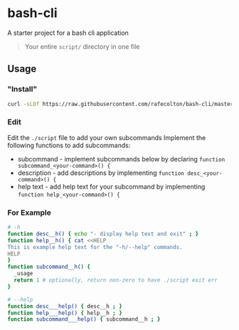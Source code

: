 bash-cli
========

A starter project for a bash cli application

> Your entire `script/` directory in one file

## Usage

### "Install"

```bash
curl -sLOf https://raw.githubusercontent.com/rafecolton/bash-cli/master/script && chmod +x script
```

### Edit

Edit the `./script` file to add your own subcommands  Implement the following
functions to add subcommands:

* subcommand - implement subcommands below by declaring `function subcommand_<your-command>() {`
* description - add descriptions by implementing `function desc_<your-command>() {`
* help text - add help text for your subcommand by implementing `function help_<your-command>() {`

### For Example

```bash
# -h
function desc__h() { echo "- display help text and exit" ; }
function help__h() { cat <<HELP
This is example help text for the "-h/--help" commands.
HELP
}
function subcommand__h() {
  _usage
  return 1 # optionally, return non-zero to have ./script exit err
}

# --help
function desc___help() { desc__h ; }
function help___help() { help__h ; }
function subcommand___help() { subcommand__h ; }
```
